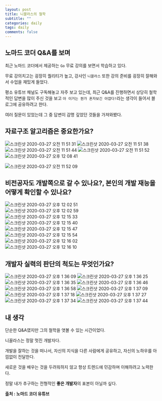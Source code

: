 ```yaml
---
layout: post
title: 니꼴라스의 철학
subtitle: ""
categories: daily
tags: daily
comments: false
---
```


## 노마드 코더 Q&A를 보며

최근 노마드 코더에서 제공하는 `Go` 무료 강의를 보면서 학습하고 있다.

무료 강의치고는 굉장히 퀄리티가 높고, 강사인 `니꼴라스` 또한 강의 준비를 굉장히 잘해와서 수업을 재밌게 들었다.

평소 유튜브 채널도 구독해놓고 자주 보고 있는데, 최근 Q&A를 진행하면서 상당히 철학적인 답변을 많이 주신 것을 보고 `아 이거는 뭔가 혼자보긴 아깝다!`라는 생각이 들어서 블로그에 공유하려고 한다.

여러 질문이 있었는데 그 중 답변이 감명 깊었던 것들을 가져와봤다.

## 자료구조 알고리즘은 중요한가요?

![스크린샷 2020-03-27 오전 11 51 31](https://user-images.githubusercontent.com/43809168/77717250-4f9bd380-7023-11ea-94d4-5185f3cd9531.png)
![스크린샷 2020-03-27 오전 11 51 38](https://user-images.githubusercontent.com/43809168/77717257-54608780-7023-11ea-94c0-72125bae3007.png)
![스크린샷 2020-03-27 오전 11 51 44](https://user-images.githubusercontent.com/43809168/77717258-54f91e00-7023-11ea-8dd9-74106bc4559f.png)
![스크린샷 2020-03-27 오전 11 51 52](https://user-images.githubusercontent.com/43809168/77717259-5591b480-7023-11ea-8cdf-144ea5ebe1c2.png)
![스크린샷 2020-03-27 오후 12 08 41](https://user-images.githubusercontent.com/43809168/77717401-ba4d0f00-7023-11ea-99c2-76c5f2bc742f.png)

![스크린샷 2020-03-27 오전 11 52 09](https://user-images.githubusercontent.com/43809168/77717260-562a4b00-7023-11ea-9728-cf1dd506d6bb.png)

## 비전공자도 개발쪽으로 갈 수 있나요?, 본인의 개발 재능을 어떻게 확인할 수 있나요?

![스크린샷 2020-03-27 오후 12 02 51](https://user-images.githubusercontent.com/43809168/77717837-c5546f00-7024-11ea-9492-d0dc3f3f3d6a.png)
<br>
![스크린샷 2020-03-27 오후 12 02 59](https://user-images.githubusercontent.com/43809168/77717854-cbe2e680-7024-11ea-8108-b8bff586762f.png)
<br>
![스크린샷 2020-03-27 오후 12 15 33](https://user-images.githubusercontent.com/43809168/77717859-cd141380-7024-11ea-909c-b57e6311f820.png)
<br>
![스크린샷 2020-03-27 오후 12 15 40](https://user-images.githubusercontent.com/43809168/77717860-cdacaa00-7024-11ea-9897-c22a078746e2.png)
<br>
![스크린샷 2020-03-27 오후 12 15 47](https://user-images.githubusercontent.com/43809168/77717863-ce454080-7024-11ea-9f86-e42ad7151f41.png)
<br>
![스크린샷 2020-03-27 오후 12 15 54](https://user-images.githubusercontent.com/43809168/77717865-ceddd700-7024-11ea-9412-078dfd6eb715.png)
<br>
![스크린샷 2020-03-27 오후 12 16 02](https://user-images.githubusercontent.com/43809168/77717867-cf766d80-7024-11ea-8a01-03da019df288.png)
<br>
![스크린샷 2020-03-27 오후 12 16 10](https://user-images.githubusercontent.com/43809168/77717869-d00f0400-7024-11ea-902a-bce2bd2ec8d6.png)

## 개발자 실력의 판단의 척도는 무엇인가요?

![스크린샷 2020-03-27 오후 1 36 09](https://user-images.githubusercontent.com/43809168/77722113-2a619200-7030-11ea-883e-0088416b0151.png)
![스크린샷 2020-03-27 오후 1 36 25](https://user-images.githubusercontent.com/43809168/77722120-2fbedc80-7030-11ea-8aa9-ffc3ee3f2b0e.png)
![스크린샷 2020-03-27 오후 1 36 35](https://user-images.githubusercontent.com/43809168/77722122-30577300-7030-11ea-801e-0e53cc8229c1.png)
![스크린샷 2020-03-27 오후 1 36 46](https://user-images.githubusercontent.com/43809168/77722124-30f00980-7030-11ea-9ec6-1c4ac697010e.png)
![스크린샷 2020-03-27 오후 1 36 58](https://user-images.githubusercontent.com/43809168/77722126-3188a000-7030-11ea-84d9-428e434d131a.png)
![스크린샷 2020-03-27 오후 1 37 09](https://user-images.githubusercontent.com/43809168/77722128-32213680-7030-11ea-8230-f28b04eb5056.png)
![스크린샷 2020-03-27 오후 1 37 18](https://user-images.githubusercontent.com/43809168/77722129-32b9cd00-7030-11ea-883c-78b7ceef268e.png)
![스크린샷 2020-03-27 오후 1 37 27](https://user-images.githubusercontent.com/43809168/77722131-33526380-7030-11ea-9be6-5af0c88ea723.png)
![스크린샷 2020-03-27 오후 1 37 34](https://user-images.githubusercontent.com/43809168/77722132-33eafa00-7030-11ea-8674-87acb861d995.png)
![스크린샷 2020-03-27 오후 1 37 44](https://user-images.githubusercontent.com/43809168/77722134-33eafa00-7030-11ea-8733-ffa352290995.png)

## 내 생각

단순한 Q&A였지만 그의 철학을 엿볼 수 있는 시간이었다.

니꼴라스는 정말 멋진 개발자다.

개발을 잘하는 것을 떠나서, 자신의 지식을 다른 사람에게 공유하고, 자신의 노하우를 아낌없이 전달한다.

새로운 것을 배우는 것을 두려워하지 않고 항상 트렌드에 민감하며 이해하려고 노력한다.

정말 내가 추구하는 전형적인 **좋은 개발자**의 표본이 아닐까 싶다.

**출처 : 노마드 코더 유튜브**
